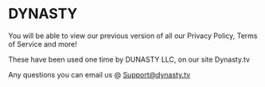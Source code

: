 DYNASTY
=======

You will be able to view our previous version of all our Privacy Policy, Terms of Service and more!

These have been used one time by DUNASTY LLC, on our site Dynasty.tv


Any questions you can email us @ Support@dynasty.tv
